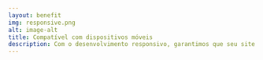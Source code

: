 ```yaml
---
layout: benefit
img: responsive.png
alt: image-alt
title: Compatível com dispositivos móveis
description: Com o desenvolvimento responsivo, garantimos que seu site ficará ótimo em qualquer dispositivo.
---
```

